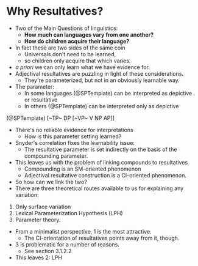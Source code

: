 # Why Resultatives?
- Two of the Main Questions of linguistics: 
	* **How much can languages vary from one another?**
	* **How do children acquire their language?**
- In fact these are two sides of the same coin
	* Universals don't need to be learned,
	* so children only acquire that which varies.
- *a priori* we can only learn what we have evidence for.
- Adjectival resultatives are puzzling in light of these considerations.
	* They're parameterized, but not in an obviously learnable way.
- The parameter: 
	* In some languages (@SPTemplate) can be interpreted as depictive or resultative
	* In others (@SPTemplate) can be interpreted only as depictive

(@SPTemplate) [~TP~ DP [~VP~ V NP AP]]

- There's no reliable evidence for interpretations
	* How is this parameter setting learned?
- Snyder's correlation fixes the learnability issue:
	* The resultative parameter is set indirectly on the basis of the compounding parameter.
- This leaves us with the problem of linking compounds to resultatives
	* Compounding is an SM-oriented phenomenon
	* Adjectival resultative construction is a CI-oriented phenomenon.
- So how can we link the two?
- There are three theoretical routes available to us for explaining any variation:

1. Only surface variation
2. Lexical Parameterization Hypothesis (LPH)
3. Parameter theory.

- From a minimalist perspective, 1 is the most attractive.
	* The CI-orientation of resultatives points away from it, though.
- 3 is problematic for a number of reasons.
	* See section 3.1.2.2
- This leaves 2: LPH
